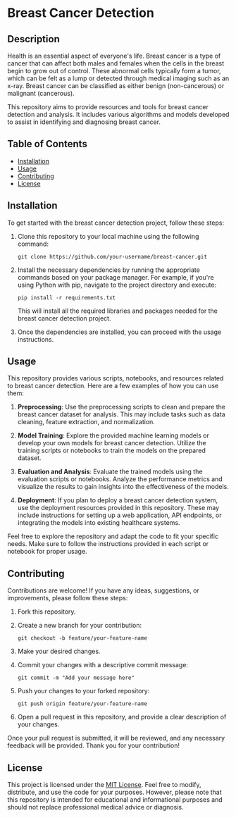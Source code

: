 # Breast Cancer Detection

## Description

Health is an essential aspect of everyone's life. Breast cancer is a type of cancer that can affect both males and females when the cells in the breast begin to grow out of control. These abnormal cells typically form a tumor, which can be felt as a lump or detected through medical imaging such as an x-ray. Breast cancer can be classified as either benign (non-cancerous) or malignant (cancerous).

This repository aims to provide resources and tools for breast cancer detection and analysis. It includes various algorithms and models developed to assist in identifying and diagnosing breast cancer.

## Table of Contents

- [Installation](#installation)
- [Usage](#usage)
- [Contributing](#contributing)
- [License](#license)

## Installation

To get started with the breast cancer detection project, follow these steps:

1. Clone this repository to your local machine using the following command:

   ```shell
   git clone https://github.com/your-username/breast-cancer.git
   ```

2. Install the necessary dependencies by running the appropriate commands based on your package manager. For example, if you're using Python with pip, navigate to the project directory and execute:

   ```shell
   pip install -r requirements.txt
   ```

   This will install all the required libraries and packages needed for the breast cancer detection project.

3. Once the dependencies are installed, you can proceed with the usage instructions.

## Usage

This repository provides various scripts, notebooks, and resources related to breast cancer detection. Here are a few examples of how you can use them:

1. **Preprocessing**: Use the preprocessing scripts to clean and prepare the breast cancer dataset for analysis. This may include tasks such as data cleaning, feature extraction, and normalization.

2. **Model Training**: Explore the provided machine learning models or develop your own models for breast cancer detection. Utilize the training scripts or notebooks to train the models on the prepared dataset.

3. **Evaluation and Analysis**: Evaluate the trained models using the evaluation scripts or notebooks. Analyze the performance metrics and visualize the results to gain insights into the effectiveness of the models.

4. **Deployment**: If you plan to deploy a breast cancer detection system, use the deployment resources provided in this repository. These may include instructions for setting up a web application, API endpoints, or integrating the models into existing healthcare systems.

Feel free to explore the repository and adapt the code to fit your specific needs. Make sure to follow the instructions provided in each script or notebook for proper usage.

## Contributing

Contributions are welcome! If you have any ideas, suggestions, or improvements, please follow these steps:

1. Fork this repository.

2. Create a new branch for your contribution:

   ```shell
   git checkout -b feature/your-feature-name
   ```

3. Make your desired changes.

4. Commit your changes with a descriptive commit message:

   ```shell
   git commit -m "Add your message here"
   ```

5. Push your changes to your forked repository:

   ```shell
   git push origin feature/your-feature-name
   ```

6. Open a pull request in this repository, and provide a clear description of your changes.

Once your pull request is submitted, it will be reviewed, and any necessary feedback will be provided. Thank you for your contribution!

## License

This project is licensed under the [MIT License](LICENSE). Feel free to modify, distribute, and use the code for your purposes. However, please note that this repository is intended for educational and informational purposes and should not replace professional medical advice or diagnosis.